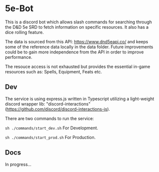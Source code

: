 # 5e-Bot
This is a discord bot which allows slash commands for searching through the D&D 5e SRD to fetch information on specific resources. It also has a dice rolling feature. 

The data is sourced from this API: https://www.dnd5eapi.co/ and keeps some of the reference data locally in the data folder. Future improvements could be to gain more independence from the API in order to improve performance. 

The resouce access is not exhausted but provides the essential in-game resources such as: Spells, Equipment, Feats etc.

## Dev
The service is using express.js written in Typescript utilizing a light-weight discord wrapper lib: "discord-interactions" (https://github.com/discord/discord-interactions-js). 

There are two commands to run the service:

`sh ./commands/start_dev.sh` For Development.

`sh ./commands/start_prod.sh` For Production.

## Docs
In progress...